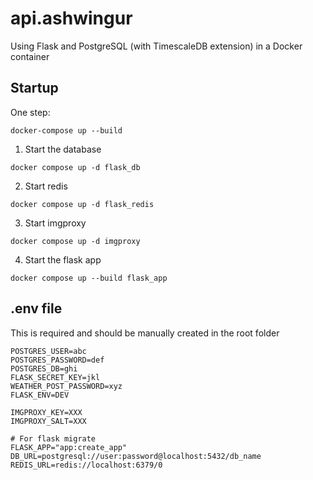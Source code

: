 # api.ashwingur

Using Flask and PostgreSQL (with TimescaleDB extension) in a Docker container

## Startup

One step:

```
docker-compose up --build
```

1. Start the database

```
docker compose up -d flask_db
```

2. Start redis

```
docker compose up -d flask_redis
```

3. Start imgproxy

```
docker compose up -d imgproxy
```

4. Start the flask app

```
docker compose up --build flask_app
```

## .env file

This is required and should be manually created in the root folder

```
POSTGRES_USER=abc
POSTGRES_PASSWORD=def
POSTGRES_DB=ghi
FLASK_SECRET_KEY=jkl
WEATHER_POST_PASSWORD=xyz
FLASK_ENV=DEV

IMGPROXY_KEY=XXX
IMGPROXY_SALT=XXX

# For flask migrate
FLASK_APP="app:create_app"
DB_URL=postgresql://user:password@localhost:5432/db_name
REDIS_URL=redis://localhost:6379/0
```
